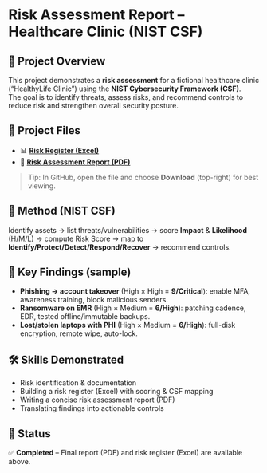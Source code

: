 # Risk Assessment Report – Healthcare Clinic (NIST CSF)



## 📌 Project Overview
This project demonstrates a **risk assessment** for a fictional healthcare clinic (“HealthyLife Clinic”) using the **NIST Cybersecurity Framework (CSF)**.  
The goal is to identify threats, assess risks, and recommend controls to reduce risk and strengthen overall security posture.

## 📂 Project Files
- 📊 **[Risk Register (Excel)](https://github.com/mhamadii/risk-assessment-healthcare/blob/main/Risk_Register_Healthcare_Clinic.xlsx)**
- 📄 **[Risk Assessment Report (PDF)](https://github.com/mhamadii/risk-assessment-healthcare/blob/main/Healthcare_Risk_Assessment_Report.pdf)**

> Tip: In GitHub, open the file and choose **Download** (top-right) for best viewing.

## 🧭 Method (NIST CSF)
Identify assets → list threats/vulnerabilities → score **Impact** & **Likelihood** (H/M/L) → compute Risk Score → map to **Identify/Protect/Detect/Respond/Recover** → recommend controls.

## 🔎 Key Findings (sample)
- **Phishing → account takeover** (High × High = **9/Critical**): enable MFA, awareness training, block malicious senders.  
- **Ransomware on EMR** (High × Medium = **6/High**): patching cadence, EDR, tested offline/immutable backups.  
- **Lost/stolen laptops with PHI** (High × Medium = **6/High**): full-disk encryption, remote wipe, auto-lock.

## 🛠️ Skills Demonstrated
- Risk identification & documentation  
- Building a risk register (Excel) with scoring & CSF mapping  
- Writing a concise risk assessment report (PDF)  
- Translating findings into actionable controls

## 🏁 Status
✅ **Completed** – Final report (PDF) and risk register (Excel) are available above.
